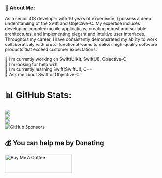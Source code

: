 ### 💫 About Me:

As a senior iOS developer with 10 years of experience,
I possess a deep understanding of the Swift and Objective-C.
My expertise includes developing complex mobile applications, 
creating robust and scalable architectures, and 
implementing elegant and intuitive user interfaces. 
Throughout my career, I have consistently demonstrated 
my ability to work collaboratively with cross-functional teams to 
deliver high-quality software products 
that exceed customer expectations.<br>

🔭 I’m currently working on Swift(UIKit, SwiftUI), Objective-C<br>
🤝 I’m looking for help with<br>
🌱 I’m currently learning Swift(SwiftUI), C++<br>
💬 Ask me about Swift or Objective-C<br>

# 📊 GitHub Stats:
![](https://github-readme-stats.vercel.app/api?username=Ramiz69&theme=default&hide_border=false&include_all_commits=false&count_private=false)<br/>
![](https://github-readme-streak-stats.herokuapp.com/?user=Ramiz69&theme=default&hide_border=false)<br/>
![](https://github-readme-stats.vercel.app/api/top-langs/?username=Ramiz69&theme=default&hide_border=false&include_all_commits=false&count_private=false&layout=compact)<br/>
![GitHub Sponsors](https://img.shields.io/github/sponsors/ramiz69)

  ## 💰 You can help me by Donating
  <a href="https://www.buymeacoffee.com/ramiz069" target="_blank"><img src="https://cdn.buymeacoffee.com/buttons/v2/default-yellow.png" alt="Buy Me A Coffee" style="height: 60px !important;width: 217px !important;" ></a>

